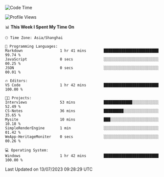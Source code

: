 <!--START_SECTION:waka-->
![Code Time](http://img.shields.io/badge/Code%20Time-1%2C038%20hrs%2059%20mins-blue)

![Profile Views](http://img.shields.io/badge/Profile%20Views-3-blue)

📊 **This Week I Spent My Time On** 

```text
🕑︎ Time Zone: Asia/Shanghai

💬 Programming Languages: 
Markdown                 1 hr 41 mins        █████████████████████████   99.74 % 
JavaScript               0 secs              ░░░░░░░░░░░░░░░░░░░░░░░░░   00.25 % 
JSON                     0 secs              ░░░░░░░░░░░░░░░░░░░░░░░░░   00.01 % 

🔥 Editors: 
VS Code                  1 hr 42 mins        █████████████████████████   100.00 % 

🐱‍💻 Projects: 
Interviews               53 mins             █████████████░░░░░░░░░░░░   52.49 % 
CS-Notes                 36 mins             █████████░░░░░░░░░░░░░░░░   35.65 % 
Mysite                   10 mins             ███░░░░░░░░░░░░░░░░░░░░░░   10.18 % 
SimpleRenderEngine       1 min               ░░░░░░░░░░░░░░░░░░░░░░░░░   01.42 % 
WeApp-HeritageMoniter    0 secs              ░░░░░░░░░░░░░░░░░░░░░░░░░   00.26 % 

💻 Operating System: 
Windows                  1 hr 42 mins        █████████████████████████   100.00 % 
```


 Last Updated on 13/07/2023 09:28:29 UTC
<!--END_SECTION:waka-->